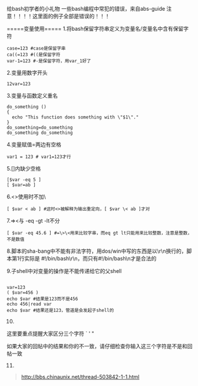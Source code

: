 给bash初学者的小礼物
一些bash编程中常犯的错误，来自abs-guide
注意！！！！这里面的例子全部是错误的！！！

=====变量使用=====
1.将bash保留字符串定义为变量名/变量名中含有保留字符

```
case=123 #case是保留字串
ca((=123 #((是保留字符
var-1=123 #-是保留字符，用var_1好了
```
2.变量用数字开头

```
12var=123
```

3.变量与函数定义重名

```
do_something ()
{
  echo "This function does something with \"$1\"."
}
do_something=do_something
do_something do_something

```

4.变量赋值=两边有空格
```
var1 = 123 # var1=123才行
```
5.[]内缺少空格
```
[$var -eq 5 ]
[ $var=ab ]
```

6.<>使用时不加\
```
[ $var < ab ] #这时<>被解释为输出重定向，[ $var \< ab ]才对
```

7.=\>\<与 -eq -gt -lt不分

```
[ $var -eq 45.6 ] #=\>\<用来比较字串，而eq gt lt只能用来比较整数，注意是整数，不是数值
```
8.脚本的sha-bang中不能有非法字符，用dos/win中写的东西是以\r\n换行的，脚本第1行实际是 #!/bin/bash\r\n，而只有#!/bin/bash\n才是合法的


9.子shell中对变量的操作是不能传递给它的父shell

```

var=123
( $var=456 )
echo $var #结果是123而不是456
echo 456|read var
echo $var #结果还是123，管道是会发起子shell的

```

10.
这里要重点提醒大家区分三个字符 ` ' "
   
如果大家的回帖中的结果和你的不一致，请仔细检查你输入这三个字符是不是和回帖一致

11. 


>http://bbs.chinaunix.net/thread-503842-1-1.html